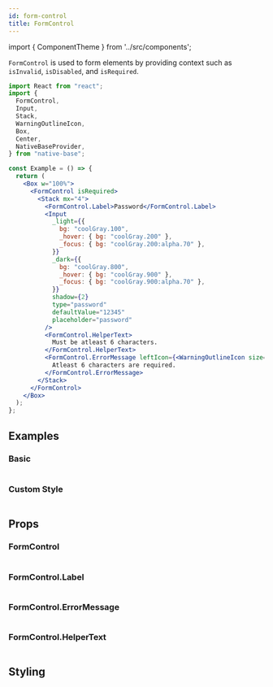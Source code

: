 ```yaml
---
id: form-control
title: FormControl
---
```


import { ComponentTheme } from '../src/components';

`FormControl` is used to form elements by providing context such as `isInvalid`, `isDisabled`, and `isRequired`.

```jsx isShowcase gradient="3"
import React from "react";
import {
  FormControl,
  Input,
  Stack,
  WarningOutlineIcon,
  Box,
  Center,
  NativeBaseProvider,
} from "native-base";

const Example = () => {
  return (
    <Box w="100%">
      <FormControl isRequired>
        <Stack mx="4">
          <FormControl.Label>Password</FormControl.Label>
          <Input
            _light={{
              bg: "coolGray.100",
              _hover: { bg: "coolGray.200" },
              _focus: { bg: "coolGray.200:alpha.70" },
            }}
            _dark={{
              bg: "coolGray.800",
              _hover: { bg: "coolGray.900" },
              _focus: { bg: "coolGray.900:alpha.70" },
            }}
            shadow={2}
            type="password"
            defaultValue="12345"
            placeholder="password"
          />
          <FormControl.HelperText>
            Must be atleast 6 characters.
          </FormControl.HelperText>
          <FormControl.ErrorMessage leftIcon={<WarningOutlineIcon size="xs" />}>
            Atleast 6 characters are required.
          </FormControl.ErrorMessage>
        </Stack>
      </FormControl>
    </Box>
  );
};
```

## Examples

### Basic

```ComponentSnackPlayer path=components,composites,FormControl,Usage.tsx

```

### Custom Style

```ComponentSnackPlayer path=components,composites,FormControl,CustomStyle.tsx

```

## Props

### FormControl

```ComponentPropTable path=composites,FormControl,FormControl.tsx

```

### FormControl.Label

```ComponentPropTable path=composites,FormControl,FormControlLabel.tsx

```

### FormControl.ErrorMessage

```ComponentPropTable path=composites,FormControl,FormControlErrorMessage.tsx

```

### FormControl.HelperText

```ComponentPropTable path=composites,FormControl,FormControlHelperText.tsx

```

## Styling

<ComponentTheme name="formControl" fileName="form-control" />
